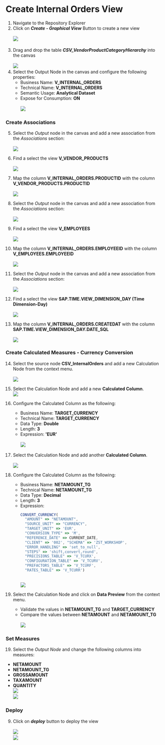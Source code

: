 # Create Internal Orders View

1. Navigate to the Repository Explorer
2. Click on <b><i>Create - Graphical View</i></b> Button to create a new view
  <br><br>![](/exercises/ex2/images/create_in_repository_explorer.png)<br><br>
3. Drag and drop the table <b><i>CSV_VendorProductCategoryHierarchy</i></b> into the canvas
  <br><br>![](../images/create_internal_orders_ads_01.png)
4. Select the Output Node in the canvas and configure the following properties:
    - Business Name: <b>V_INTERNAL_ORDERS</b>
    - Technical Name: <b>V_INTERNAL_ORDERS</b>
    - Semantic Usage: <b>Analytical Dataset</b>
    - Expose for Consumption: <b>ON</b>
    <br><br>![](../images/create_internal_orders_ads_02.png)

### Create Associations
5. Select the <i>Output</i> node in the canvas and add a new association from the <i>Associations</i> section: 
<br><br>![](../images/create_internal_orders_ads_05.png)
6. Find a select the view <b>V_VENDOR_PRODUCTS</b>
<br><br>![](../images/create_internal_orders_ads_06.png)

7. Map the column <b>V_INTERNAL_ORDERS.PRODUCTID</b> with the column <b>V_VENDOR_PRODUCTS.PRODUCTID</b>
<br><br>![](../images/create_internal_orders_ads_07.png)

8. Select the <i>Output</i> node in the canvas and add a new association from the <i>Associations</i> section: 
<br><br>![](../images/create_internal_orders_ads_05.png)

9. Find a select the view <b>V_EMPLOYEES</b>
<br><br>![](../images/create_internal_orders_ads_08.png)

10. Map the column <b>V_INTERNAL_ORDERS.EMPLOYEEID</b> with the column <b>V_EMPLOYEES.EMPLOYEEID</b>
<br><br>![](../images/create_internal_orders_ads_09.png)

11. Select the <i>Output</i> node in the canvas and add a new association from the <i>Associations</i> section: 
<br><br>![](../images/create_internal_orders_ads_05.png)

12. Find a select the view <b>SAP.TIME.VIEW_DIMENSION_DAY (Time Dimension-Day)</b>
<br><br>![](../images/create_internal_orders_ads_10.png)

13. Map the column <b>V_INTERNAL_ORDERS.CREATEDAT</b> with the column <b>SAP.TIME.VIEW_DIMENSION_DAY.DATE_SQL</b>
<br><br>![](../images/create_internal_orders_ads_11.png)

### Create Calculated Measures - Currency Conversion
14. Select the source node <b>CSV_InternalOrders</b> and add a new Calculation Node from the context menu.
<br><br>![](../images/create_internal_orders_ads_12.png)

15. Select the Calculation Node and add a new <b>Calculated Column</b>.
<br>![](../images/create_internal_orders_ads_13.png)

16. Configure the Calculated Column as the following:
    - Business Name: <b>TARGET_CURRENCY</b>
    - Technical Name: <b>TARGET_CURRENCY</b>
    - Data Type: <b>Double</b>
    - Length: <b>3</b>
    - Expression: <b>'EUR'</b>
    <br><br>![](../images/create_internal_orders_ads_14.png)

17. Select the Calculation Node and add another <b>Calculated Column</b>.
<br><br>![](../images/create_internal_orders_ads_13.png)

18. Configure the Calculated Column as the following:
    - Business Name: <b>NETAMOUNT_TG</b>
    - Technical Name: <b>NETAMOUNT_TG</b>
    - Data Type: <b>Decimal</b>
    - Length: <b>3</b>
    - Expression: 
      ```javascript
      CONVERT_CURRENCY(
        "AMOUNT" => "NETAMOUNT", 
        "SOURCE_UNIT" => "CURRENCY", 
        "TARGET_UNIT" => 'EUR', 
        "CONVERSION_TYPE" => 'M', 
        "REFERENCE_DATE" => CURRENT_DATE, 
        "CLIENT" => '002', "SCHEMA" => 'ZST_WORKSHOP', 
        "ERROR_HANDLING" => 'set_to_null', 
        "STEPS" => 'shift,convert,round', 
        "PRECISIONS_TABLE" => 'V_TCURX', 
        "CONFIGURATION_TABLE" => 'V_TCURV', 
        "PREFACTORS_TABLE" => 'V_TCURF', 
        "RATES_TABLE" => 'V_TCURR')
      ```
      <br>![](../images/create_internal_orders_ads_15.png)

19. Select the Calculation Node and click on <b>Data Preview</b> from the context menu.
    - Validate the values in <b>NETAMOUNT_TG</b> and <b>TARGET_CURRENCY</b>
    - Compare the values between <b>NETAMOUNT</b> and <b>NETAMOUNT_TG</b>
      <br><br>![](/exercises/ex4/images/create_internal_orders_ads_16.png)

### Set Measures
19. Select the <i>Output Node</i> and change the following columns into measures:<b>
  - NETAMOUNT
  - NETAMOUNT_TG
  - GROSSAMOUNT
  - TAXAMOUNT
  - QUANTITY</b>
  <br>![](/exercises/ex4/images/create_internal_orders_ads_17.png)
  <br>![](/exercises/ex4/images/create_internal_orders_ads_18.png)

### Deploy
9. Click on <b><i>deploy</i></b> button to deploy the view
<br><br>![](/exercises/ex4/images/create_internal_orders_ads_29.png)
<br>![](/exercises/ex4/images/create_internal_orders_ads_30.png)
